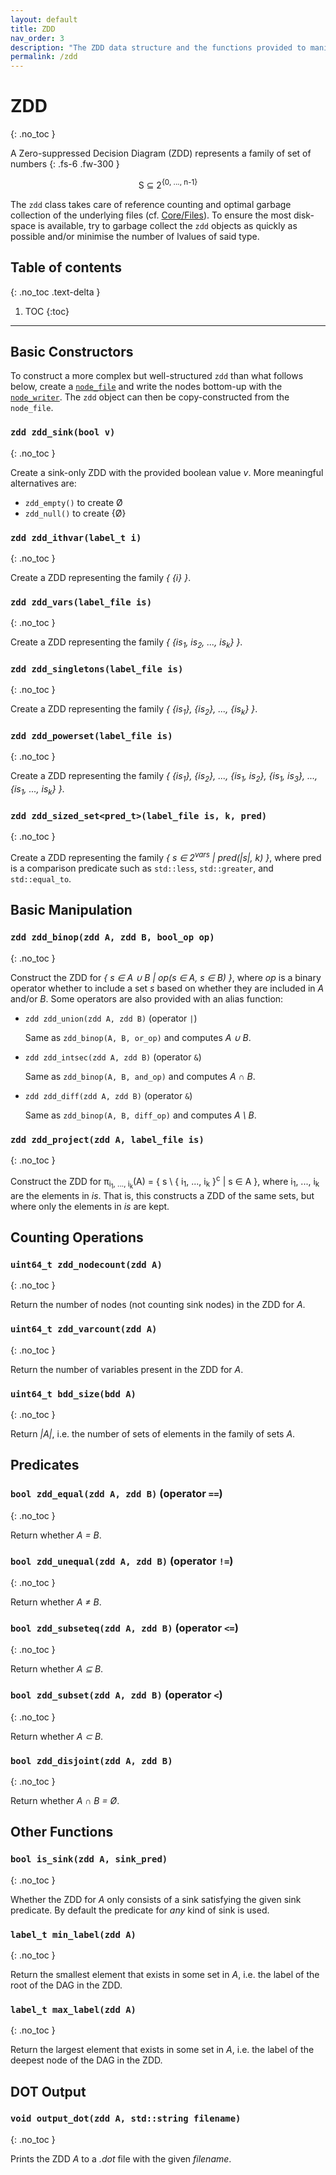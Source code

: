 ```yaml
---
layout: default
title: ZDD
nav_order: 3
description: "The ZDD data structure and the functions provided to manipulate it"
permalink: /zdd
---
```


# ZDD
{: .no_toc }

A Zero-suppressed Decision Diagram (ZDD) represents a family of set of numbers
{: .fs-6 .fw-300 }

<p class="fs-6 fw-300" style="text-align: center;">
  S ⊆ 2<sup>{0, ..., n-1}</sup>
</p>

The `zdd` class takes care of reference counting and optimal garbage collection
of the underlying files (cf. [Core/Files](./core/files#nodes)). To ensure the
most disk-space is available, try to garbage collect the `zdd` objects as
quickly as possible and/or minimise the number of lvalues of said type.

## Table of contents
{: .no_toc .text-delta }

1. TOC
{:toc}

---

## Basic Constructors

To construct a more complex but well-structured `zdd` than what follows below,
create a [`node_file`](./core/files#nodes) and write the nodes bottom-up with
the [`node_writer`](./core/files#node-writer). The `zdd` object can then be
copy-constructed from the `node_file`.

### `zdd zdd_sink(bool v)`
{: .no_toc }

Create a sink-only ZDD with the provided boolean value _v_. More meaningful
alternatives are:
- `zdd_empty()` to create Ø
- `zdd_null()` to create {Ø}

### `zdd zdd_ithvar(label_t i)`
{: .no_toc }

Create a ZDD representing the family _{ {i} }_.

### `zdd zdd_vars(label_file is)`
{: .no_toc }

Create a ZDD representing the family _{ {is<sub>1</sub>, is<sub>2</sub>, ..., is<sub>k</sub>} }_.

### `zdd zdd_singletons(label_file is)`
{: .no_toc }

Create a ZDD representing the family _{ {is<sub>1</sub>}, {is<sub>2</sub>}, ..., {is<sub>k</sub>} }_.

### `zdd zdd_powerset(label_file is)`
{: .no_toc }

Create a ZDD representing the family _{ {is<sub>1</sub>}, {is<sub>2</sub>}, ..., {is<sub>1</sub>, is<sub>2</sub>}, {is<sub>1</sub>, is<sub>3</sub>}, ..., {is<sub>1</sub>, ..., is<sub>k</sub>} }_.

### `zdd zdd_sized_set<pred_t>(label_file is, k, pred)`
{: .no_toc }

Create a ZDD representing the family _{ s ∈ 2<sup>vars</sup> | pred(|s|, k) }_, where pred
is a comparison predicate such as `std::less`, `std::greater`, and
`std::equal_to`.

## Basic Manipulation

### `zdd zdd_binop(zdd A, zdd B, bool_op op)`
{: .no_toc }

Construct the ZDD for _{ s ∈ A ∪ B | op(s ∈ A, s ∈ B) }_, where *op* is a binary
operator whether to include a set _s_ based on whether they are included in _A_
and/or _B_. Some operators are also provided with an alias function:

- `zdd zdd_union(zdd A, zdd B)` (operator `|`)
  
  Same as `zdd_binop(A, B, or_op)` and computes _A ∪ B_.

- `zdd zdd_intsec(zdd A, zdd B)` (operator `&`)
  
  Same as `zdd_binop(A, B, and_op)` and computes _A ∩ B_.

- `zdd zdd_diff(zdd A, zdd B)` (operator `&`)
  
  Same as `zdd_binop(A, B, diff_op)` and computes _A \ B_.

### `zdd zdd_project(zdd A, label_file is)`
{: .no_toc }

Construct the ZDD for π<sub>i<sub>1</sub>, ..., i<sub>k</sub></sub>(A) = { s \ {
i<sub>1</sub>, ..., i<sub>k</sub> }<sup>c</sup> | s ∈ A }, where i<sub>1</sub>,
..., i<sub>k</sub> are the elements in _is_. That is, this constructs a ZDD
of the same sets, but where only the elements in _is_ are kept.

## Counting Operations

### `uint64_t zdd_nodecount(zdd A)`
{: .no_toc }

Return the number of nodes (not counting sink nodes) in the ZDD for _A_.

### `uint64_t zdd_varcount(zdd A)`
{: .no_toc }

Return the number of variables present in the ZDD for _A_.

### `uint64_t bdd_size(bdd A)`
{: .no_toc }

Return _\|A\|_, i.e. the number of sets of elements in the family of sets _A_.

## Predicates

### `bool zdd_equal(zdd A, zdd B)` (operator `==`)
{: .no_toc }

Return whether _A = B_.

### `bool zdd_unequal(zdd A, zdd B)` (operator `!=`)
{: .no_toc }

Return whether _A ≠ B_.

### `bool zdd_subseteq(zdd A, zdd B)` (operator `<=`)
{: .no_toc }

Return whether _A ⊆ B_.

### `bool zdd_subset(zdd A, zdd B)` (operator `<`)
{: .no_toc }

Return whether _A ⊂ B_.

### `bool zdd_disjoint(zdd A, zdd B)`
{: .no_toc }

Return whether _A ∩ B = Ø_.

## Other Functions

### `bool is_sink(zdd A, sink_pred)`
{: .no_toc }

Whether the ZDD for _A_ only consists of a sink satisfying the given sink
predicate. By default the predicate for _any_ kind of sink is used.

### `label_t min_label(zdd A)`
{: .no_toc }

Return the smallest element that exists in some set in _A_, i.e. the label of
the root of the DAG in the ZDD.

### `label_t max_label(zdd A)`
{: .no_toc }

Return the largest element that exists in some set in _A_, i.e. the label of the
deepest node of the DAG in the ZDD.

## DOT Output

### `void output_dot(zdd A, std::string filename)`
{: .no_toc }

Prints the ZDD _A_ to a _.dot_ file with the given _filename_.
